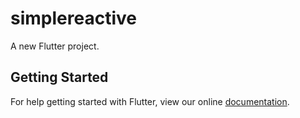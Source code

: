 # simplereactive

A new Flutter project.

## Getting Started

For help getting started with Flutter, view our online
[documentation](https://flutter.io/).
